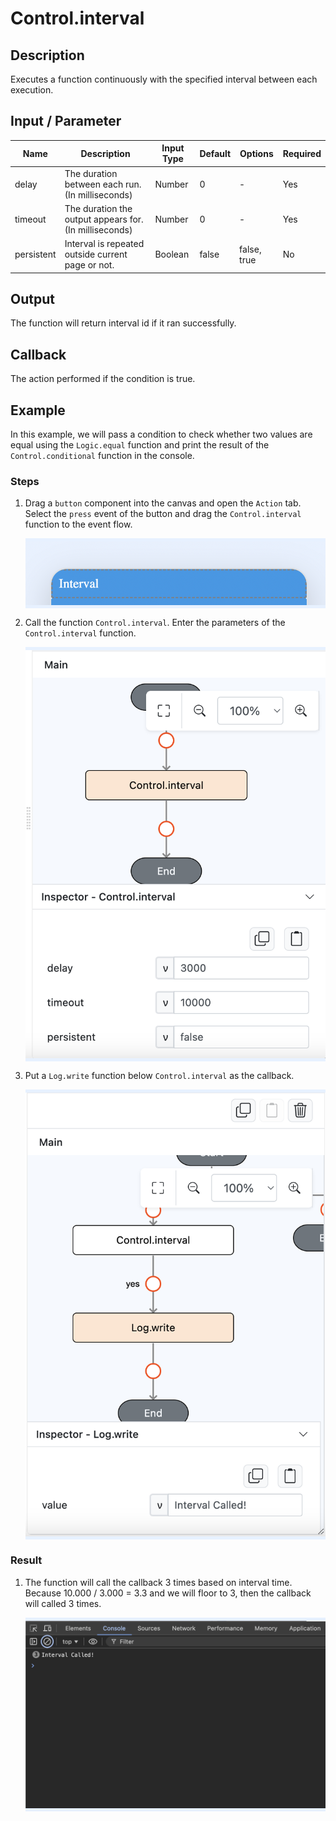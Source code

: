# Control.interval

## Description

Executes a function continuously with the specified interval between each execution. 

## Input / Parameter

| Name       | Description                                             | Input Type | Default | Options | Required |
| ---------- | ------------------------------------------------------- | ---------- | ------- | ------- | -------- |
| delay      | The duration between each run. (In milliseconds)        | Number     | 0       | -       | Yes      |
| timeout    | The duration the output appears for. (In milliseconds)  | Number     | 0       | -       | Yes      |
| persistent | Interval is repeated outside current page or not.       | Boolean    | false   | false, true | No       |

## Output

The function will return interval id if it ran successfully.

## Callback

The action performed if the condition is true.

## Example

In this example, we will pass a condition to check whether two values are equal using the `Logic.equal` function and print the result of the `Control.conditional` function in the console.

### Steps

1. Drag a `button` component into the canvas and open the `Action` tab. Select the `press` event of the button and drag the `Control.interval` function to the event flow.

    <div style="display:flex; align-items:center; justify-content:center; background-color: #E7F1FF;">
        <img src="./interval-step-1.png"
        style="width: 100%; padding: 5px;"/>
    </div>

2. Call the function `Control.interval`. Enter the parameters of the `Control.interval` function.

    <div style="display:flex; align-items:center; justify-content:center; background-color: #E7F1FF;">
        <img src="./interval-step-2.png"
        style="width: 100%; padding: 5px;"/>
    </div>

3. Put a `Log.write` function below `Control.interval` as the callback.

    <div style="display:flex; align-items:center; justify-content:center; background-color: #E7F1FF;">
        <img src="./interval-step-3.png"
        style="width: 100%; padding: 5px;"/>
    </div>

### Result

1. The function will call the callback 3 times based on interval time. Because 10.000 / 3.000 = 3.3 and we will floor to 3, then the callback will called 3 times.
   
    <div style="display:flex; align-items:center; justify-content:center; background-color: #E7F1FF;">
        <img src="./interval-result.png"
        style="width: 100%; padding: 5px;"/>
    </div>